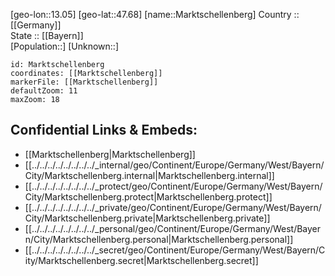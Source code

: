 ﻿---
location: [47.68,13.05] 
mapzoom: [7,12] 
mapmarker: city 
type: City
tags:
- geo/City


SpocWebEntityId: 34006
isDeleted: false
confidential: public

---
[geo-lon::13.05] 
[geo-lat::47.68] 
[name::Marktschellenberg] 
Country :: [[Germany]]  
State :: [[Bayern]]  
[Population::] 
[Unknown::] 


```leaflet
id: Marktschellenberg
coordinates: [[Marktschellenberg]] 
markerFile: [[Marktschellenberg]] 
defaultZoom: 11 
maxZoom: 18
```


## Confidential Links & Embeds: 
- [[Marktschellenberg|Marktschellenberg]]  
- [[../../../../../../../../_internal/geo/Continent/Europe/Germany/West/Bayern/City/Marktschellenberg.internal|Marktschellenberg.internal]] 
- [[../../../../../../../../_protect/geo/Continent/Europe/Germany/West/Bayern/City/Marktschellenberg.protect|Marktschellenberg.protect]] 
- [[../../../../../../../../_private/geo/Continent/Europe/Germany/West/Bayern/City/Marktschellenberg.private|Marktschellenberg.private]] 
- [[../../../../../../../../_personal/geo/Continent/Europe/Germany/West/Bayern/City/Marktschellenberg.personal|Marktschellenberg.personal]] 
- [[../../../../../../../../_secret/geo/Continent/Europe/Germany/West/Bayern/City/Marktschellenberg.secret|Marktschellenberg.secret]] 
